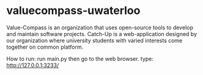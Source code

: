 # valuecompass-uwaterloo

Value-Compass is an organization that uses open-source tools to develop and maintain software projects. Catch-Up is a web-application designed by our organization where university students with varied interests come together on common platform.

How to run:
run main.py
then go to the web browser.
type: http://127.0.0.1:3233/
